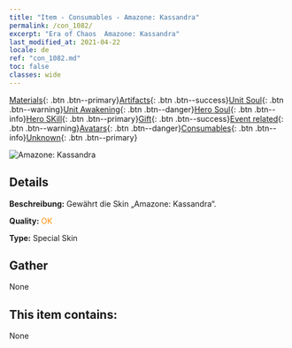 ```yaml
---
title: "Item - Consumables - Amazone: Kassandra"
permalink: /con_1082/
excerpt: "Era of Chaos  Amazone: Kassandra"
last_modified_at: 2021-04-22
locale: de
ref: "con_1082.md"
toc: false
classes: wide
---
```

 [Materials](/ItemsDE/){: .btn .btn--primary}[Artifacts](/ItemsDE/Artifacts/){: .btn .btn--success}[Unit Soul](/ItemsDE/UnitSoul/){: .btn .btn--warning}[Unit Awakening](/ItemsDE/UnitAwakening/){: .btn .btn--danger}[Hero Soul](/ItemsDE/HeroSoul/){: .btn .btn--info}[Hero SKill](/ItemsDE/HeroSkill/){: .btn .btn--primary}[Gift](/ItemsDE/Gift/){: .btn .btn--success}[Event related](/ItemsDE/Events/){: .btn .btn--warning}[Avatars](/ItemsDE/Avatars/){: .btn .btn--danger}[Consumables](/ItemsDE/Consumables/){: .btn .btn--info}[Unknown](/ItemsDE/Unknown/){: .btn .btn--primary}

 ![Amazone: Kassandra](/images/h/h_kashandela1.jpg)

## Details
 **Beschreibung:** Gewährt die Skin „Amazone: Kassandra“.

 **Quality:** <span style="color: #FF8C00">OK</span>

 **Type:** Special Skin

## Gather

  None

## This item contains:

  None

